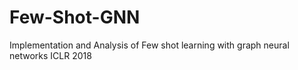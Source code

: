 # Few-Shot-GNN
Implementation and Analysis of Few shot learning with graph neural networks ICLR 2018
